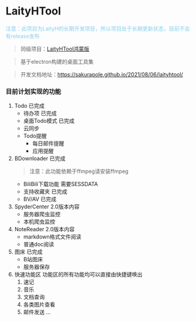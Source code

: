 # LaityHTool

<font color="skyblue">注意：此项目为LaityH的长期开发项目，所以项目处于长期更新状态，目前不会有release发布</font>

> 同级项目：<a href="">LaityHTool鸿蒙版</a>

> 基于electron构建的桌面工具集

> 开发文档地址：https://sakurapole.github.io/2021/08/06/laityhtool/

### 目前计划实现的功能
1. Todo 已完成
    + 待办项 已完成
    + 桌面Todo模式 已完成
    + 云同步
    + Todo提醒
        + 每日邮件提醒
        + 应用提醒
2. BDownloader 已完成
    > 注意：此功能依赖于ffmpeg请安装ffmpeg
    + BiliBili下载功能 需要SESSDATA
    + 支持收藏夹 已完成
    + BV/AV 已完成
3. SpyderCenter 2.0版本内容
    + 服务器爬虫监控
    + 本机爬虫监控
4. NoteReader 2.0版本内容
    + markdown格式文件阅读
    + 普通doc阅读
5. 图床 已完成
    + B站图床
    + 服务器保存
6. 快速功能区
    功能区的所有功能均可以直接由快捷键唤出
   1. 速记
   2. 音乐
   3. 文档查询
   4. 各类图片查看
   5. 邮件发送
    ...